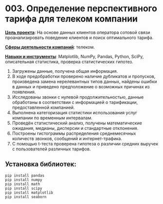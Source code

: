 # 003. Определение перспективного тарифа для телеком компании

<u>**Цель проекта**</u>: На основе данных клиентов оператора сотовой связи проанализировать поведение клиентов и поиск оптимального тарифа.

<u>**Сферы деятельности компаний**</u>: телеком.

<u>**Навыки и инструменты**</u>: Matplotlib, NumPy, Pandas, Python, SciPy, описательная статистика, проверка статистических гипотез.


1. Загружены данные, получена общая информация.
2. В ходе предобработки проверено наличие дубликатов и пропусков, произведена замена нерелевантных типов данных, найдены ошибки в данных и приведено предположение о возможных причинах из появления.
3. Исследованы звонки с нулевой продолжительностью, данные обработаны в соответствии с информацией о тарификации, предоставленной компанией.
4. Выполнена категоризация статистики использования услуг компании по временным интервалам.
5. Проведён статистический анализ, получены математические ожидания, медианы, дисперсии и стандартные отклонения.
6. Построены гистограммы распределения среднемесячных количеств звонков, сообщений и интернет-трафика.
7. С помощью t-теста проверена гипотеза о различии средних выручек с пользователей различных тарифов.

## Установка библиотек:
```python3
pip install pandas
pip install numpy
pip install math
pip install scipy
pip install matplotlib
pip install seaborn
```
